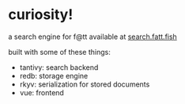 # curiosity!
a search engine for f@tt
available at [search.fatt.fish](https://search.fatt.fish)

built with some of these things:
- tantivy: search backend
- redb: storage engine
- rkyv: serialization for stored documents
- vue: frontend